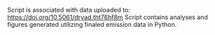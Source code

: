 Script is associated with data uploaded to: https://doi.org/10.5061/dryad.tht76hf8m 
Script contains analyses and figures generated utilizing finaled emission data in Python.
